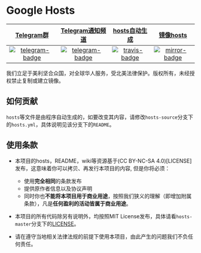 # Google Hosts

|    [Telegram群][telegram-group-link]     | [Telegram通知频道][telegram-channel-link]  |  [hosts自动生成][travis-link]  |    [镜像hosts][mirror-link]    |
|                  :---:                   |                   :---:                    |             :---:              |             :---:              |
| [![telegram-badge]][telegram-group-link] | [![telegram-badge]][telegram-channel-link] | [![travis-badge]][travis-link] | [![mirror-badge]][mirror-link] |

[telegram-badge]: https://img.shields.io/badge/Google%20Hosts-Telegram-brightgreen.svg?style=flat-square
[telegram-group-link]: https://t.me/googlehosts
[telegram-channel-link]: https://t.me/googlehostsnews
[travis-badge]: https://img.shields.io/travis/racaljk/hosts/hosts-source.svg?style=flat-square
[travis-link]: https://travis-ci.org/racaljk/hosts
[mirror-badge]: https://cloud.githubusercontent.com/assets/7419875/21286217/c6642eb2-c488-11e6-94b1-8ad01d31ac9d.png
[mirror-link]: https://coding.net/u/scaffrey/p/hosts/git

我们立足于美利坚合众国，对全球华人服务，受北美法律保护。版权所有，未经授权禁止复制或建立镜像。

## 如何贡献

`hosts`等文件是由程序自动生成的，如要改变其内容，请修改`hosts-source`分支下的`hosts.yml`，具体说明见该分支下的`README`。

## 使用条款

- 本项目的hosts，README，wiki等资源基于(CC BY-NC-SA 4.0)[LICENSE]发布，这意味着你可以拷贝、再发行本项目的内容, 但是你将必须：
  - 使用**完全相同**的条款发布
  - 提供原作者信息以及协议声明
  - 同时你也**不能将本项目用于商业用途**，按照我们狭义的理解（即增加附属条款），凡是**任何盈利的活动皆属于商业用途**。

- 本项目的所有代码除另有说明外，均按照MIT License发布，具体请看`hosts-master`分支下的[LICENSE](https://github.com/googlehosts/hosts/blob/hosts-source/LICENSE)。

- 请在遵守当地相关法律法规的前提下使用本项目，由此产生的问题我们不负任何责任。
